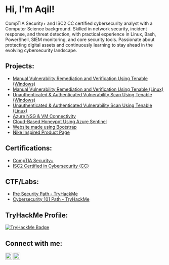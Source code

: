 <h1>Hi, I'm Aqil!</h1>
<p>
CompTIA Security+ and ISC2 CC certified cybersecurity analyst with a Computer Science background. Skilled in network security, incident response, and threat detection, with practical experience in Linux, Bash, PowerShell, SIEM monitoring, and core security tools. Passionate about protecting digital assets and continuously learning to stay ahead in the evolving cybersecurity landscape.
</p>

<h2> Projects:</h2>

  - [Manual Vulnerability Remediation and Verification Using Tenable (Windows)](https://github.com/aqiiil/manual-vulnerability-remediation-windows/tree/main) 
  - [Manual Vulnerability Remediation and Verification Using Tenable (Linux)](https://github.com/aqiiil/manual-vulnerability-remediation-linux/tree/main) 
  - [Unauthenticated & Authenticated Vulnerability Scan Using Tenable (Windows)](https://github.com/aqiiil/vulnerability-scan-tenable-windows)  
  - [Unauthenticated & Authenticated Vulnerability Scan Using Tenable (Linux)](https://github.com/aqiiil/vulnerability-scan-tenable-linux)  
  - [Azure NSG & VM Connectivity](https://github.com/aqiiil/azure-nsg-connectivity)  
  - [Cloud-Based Honeypot Using Azure Sentinel](https://github.com/aqiiil/cloud-based-honeypot)
  - [Website made using Bootstrap](https://aqiiil.github.io/Bootstrap-Website/)
  - [Nike Inspired Product Page](https://aqiiil.github.io/nike-website/) 
 
 <h2> Certifications: </h2>

- [CompTIA Security+](https://www.credly.com/badges/4e9b2e38-fb37-430b-b30a-8179906507e2/public_url)
- [ISC2 Certified in Cybersecurity (CC)](https://www.credly.com/badges/3e103208-bec2-4f7b-a850-6ee1dfe37287/public_url)


<h2> CTF/Labs: </h2>

- [Pre Security Path - TryHackMe](https://tryhackme-certificates.s3-eu-west-1.amazonaws.com/THM-1LWNVW0KVQ.pdf)
- [Cybersecurity 101 Path - TryHackMe](https://tryhackme-certificates.s3-eu-west-1.amazonaws.com/THM-UI59MVWPZF.pdf)

 <h2> TryHackMe Profile: </h2>

<a href="https://tryhackme.com/p/t4k3n" target="_blank" rel="noopener noreferrer">
  <img src="https://tryhackme-badges.s3.amazonaws.com/t4k3n.png?cb=2025-08-17-2136" alt="TryHackMe Badge">
</a>

 
<h2> Connect with me:</h2>

[<img align="left" alt="JoshMadakor | LinkedIn" width="22px" src="https://cdn.jsdelivr.net/npm/simple-icons@v3/icons/linkedin.svg" />][linkedin]
[<img align="left" alt="JoshMadakor | Instagram" width="22px" src="https://cdn.jsdelivr.net/npm/simple-icons@v3/icons/instagram.svg" />][instagram]

[instagram]: https://www.instagram.com/aqiiiill/
[linkedin]: https://linkedin.com/in/aqilhameed

<!--
Here are some ideas to get you started:

- 🔭 I’m currently working on ...
- 🌱 I’m currently learning ...
- 👯 I’m looking to collaborate on ...
- 🤔 I’m looking for help with ...
- 💬 Ask me about ...
- 📫 How to reach me: ...
- 😄 Pronouns: ...
- ⚡ Fun fact: ...
-->
